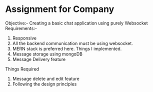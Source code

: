 # Assignment for Company
Objective:- Creating a basic chat application using purely Websocket
Requirements:-
1. Responsive
2. All the backend communication must be using websocket.
3. MERN stack is preferred here.
Things I implemented.
1. Message storage using mongoDB
2. Message Delivery feature

Things Required
1. Message delete and edit feature
2. Following the design principles
